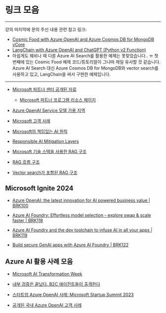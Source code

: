 # 링크 모음
-----
강의 마지막에 문의 주신 내용 관련 참고 링크:
- [Cosmic Food with Azure OpenAI and Azure Cosmos DB for MongoDB vCore](https://github.com/Azure-Samples/Cosmic-Food-RAG-app/tree/main)
- [LangChain with Azure OpenAI and ChatGPT (Python v2 Function)](https://github.com/Azure-Samples/function-python-ai-langchain)
- 아쉽게도 웨비나 때 다룬 Azure AI Search를 활용한 예제는 못찾았습니다.. ㅠ 첫번째에 있는 Cosmic Food 예제 코드/튜토리얼이 그나마 제일 유사할 것 같습니다. Azure AI Search 대신 Azure Cosmos DB for MongoDB와 vector search를 사용하고 있고, LangChain을 써서 구현한 예제입니다. 
-----

- [Microsoft 파트너 센터 공개된 자료](https://assetsprod.microsoft.com/mpn/en-us/build-apps-with-microsoft-azure-ai-de.pdf)
  - [Microsoft 파트너 프로그램 리소스 페이지](https://partner.microsoft.com/en-us/asset#/)
 
- [Azure OpenAI Service 모델 가용 지역](https://learn.microsoft.com/en-us/azure/ai-services/openai/concepts/models?tabs=python-secure%2Cglobal-standard%2Cstandard-chat-completions#models-by-deployment-type)

- [Microsoft 고객 사례](https://customers.microsoft.com/en-us/home)

- [Microsoft의 책임있는 AI 원칙](https://learn.microsoft.com/ko-kr/azure/machine-learning/concept-responsible-ai?view=azureml-api-2)

- [Responsible AI Mitigation Layers](https://techcommunity.microsoft.com/blog/azuredevcommunityblog/responsible-ai-mitigation-layers/4281878)

- [Microsoft 기술 스택을 사용한 RAG 구조](https://learn.microsoft.com/en-us/azure/search/retrieval-augmented-generation-overview)

- [RAG 흐름 구조](https://learn.microsoft.com/en-us/azure/ai-studio/concepts/retrieval-augmented-generation)

- [Vector search가 포함된 RAG 구조](https://nitya.github.io/contoso-chat/01-Introduction/02-RAG-Pattern/)

## Microsoft Ignite 2024

- [Azure OpenAI: the latest innovation for AI powered business value | BRK100](https://youtu.be/KH9mCkhIC4E?si=5ytSjaXMocPkfSnS) 

- [Azure AI Foundry: Effortless model selection - explore swap & scale faster | BRK118](https://youtu.be/ebjWss973wk?si=amsNAmKZ9iGCbaoM)

- [Azure AI Foundry and the dev toolchain to infuse AI in all your apps | BRK119](https://youtu.be/9gBffNfopZA?si=Qe4M59gq6jPJ84TQ)

- [Build secure GenAI apps with Azure AI Foundry | BRK122](https://youtu.be/SBI1qgNvWV4?si=mboipaA9BVtbmxbR)

## Azure AI 활용 사례 모음

- [Microsoft AI Transformation Week](https://event-us.kr/ttimes/event/94451)

- [내부 검증은 끝났다. B2C 에이전트들이 출격한다](https://youtu.be/tPRnj8QK3ik?si=iyas6d8Vzgq_siHY)

- [스타트업 Azure OpenAI 사례: Microsoft Startup Summit 2023](https://www.youtube.com/playlist?list=PLGh_JNxzXsX9NSm-iyAdS4Ioco0vp4jtq)

- [공개된 국내 Azure OpenAI 고객 사례](https://customers.microsoft.com/en-us/search?sq=azure%20openai&ff=story_country_region%26%3EAsia%26%26story_country%26%3EAsia%2FKorea&p=0&so=story_publish_date%20desc)

